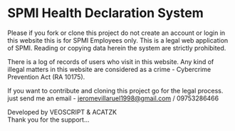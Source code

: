 # SPMI Health Declaration System

Please if you fork or clone this project do not create an account or login in this website this is for SPMI Employees only. 
This is a legal web application of SPMI. Reading or copying data herein the system are strictly prohibited.

There is a log of records of users who visit in this website. Any kind of illegal matters in this website are considered as a crime - Cybercrime Prevention Act
(RA 10175).

If you want to contribute and cloning this project go for the legal process.
just send me an email - jeromevillaruel1998@gmail.com / 09753286466

Developed by VEOSCRIPT & ACATZK <br/>
Thank you for the support...
